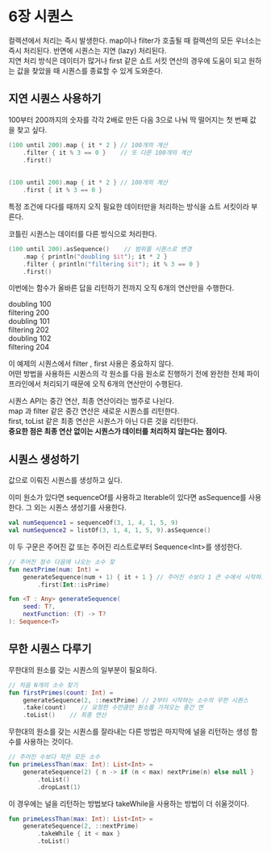 # 6장 시퀀스

컬렉션에서 처리는 즉시 발생한다. map이나 filter가 호출될 때 컬렉션의 모든 우너소는 즉시 처리된다. 반면에 시퀀스는 지연 \(lazy\) 처리된다.  
지연 처리 방식은 데이터가 많거나 first 같은 쇼트 서킷 연산의 경우에 도움이 되고 원하는 값을 찾았을 때 시퀀스를 종료할 수 있게 도와준다.

## 지연 시퀀스 사용하기

100부터 200까지의 숫자를 각각 2배로 만든 다음 3으로 나눠 딱 떨어지는 첫 번째 값을 찾고 싶다.

```kotlin
(100 until 200).map { it * 2 } // 100개의 계산
    .filter { it % 3 == 0 }    // 또 다른 100개의 계산
    .first()
    
    
(100 until 200).map { it * 2 } // 100개의 계산
    .first { it % 3 == 0 }
```

특정 조건에 다다를 때까지 오직 필요한 데이터만을 처리하는 방식을 쇼트 서킷이라 부른다.

코틀린 시퀀스는 데이터를 다른 방식으로 처리한다.

```kotlin
(100 until 200).asSequence()    // 범위를 시퀀스로 변경
    .map { println("doubling $it"); it * 2 }
    .filter { println("filtering $it"); it % 3 == 0 }
    .first()
```

이번에는 함수가 올바른 답을 리턴하기 전까지 오직 6개의 연산만을 수행한다.

doubling 100  
filtering 200  
doubling 101  
filtering 202  
doubling 102  
filtering 204

이 예제의 시퀀스에서 filter , first 사용은 중요하지 않다.  
어떤 방법을 사용하든 시퀀스의 각 원소를 다음 원소로 진행하기 전에 완전한 전체 파이프라인에서 처리되기 때문에 오직 6개의 연산만이 수행된다.

시퀀스 API는 중간 연산, 최종 연산이라는 범주로 나뉜다.  
map 과 filter 같은 중간 연산은 새로운 시퀀스를 리턴한다.  
first, toList 같은 최종 연산은 시퀀스가 아닌 다른 것을 리턴한다.  
**중요한 점은 최종 연산 없이는 시퀀스가 데이터를 처리하지 않는다는 점이다.**

## **시퀀스 생성하기**

값으로 이뤄진 시퀀스를 생성하고 싶다.

이미 원소가 있다면 sequenceOf를 사용하고 Iterable이 있다면 asSequence를 사용한다. 그 외는 시퀀스 생성기를 사용한다.

```kotlin
val numSequence1 = sequenceOf(3, 1, 4, 1, 5, 9)
val numSequence2 = listOf(3, 1, 4, 1, 5, 9).asSequence()
```

이 두 구문은 주어진 값 또는 주어진 리스트로부터 Sequence&lt;Int&gt;를 생성한다.

```kotlin
// 주어진 정수 다음에 나오는 소수 찾
fun nextPrime(num: Int) =
    generateSequence(num + 1) { it + 1 } // 주어진 수보다 1 큰 수에서 시작하고 1증가 반복
        .first(Int::isPrime)
```

```kotlin
fun <T : Any> generateSequence(
    seed: T?,
    nextFunction: (T) -> T?
): Sequence<T>
```

## 무한 시퀀스 다루기

무한대의 원소를 갖는 시퀀스의 일부분이 필요하다.

```kotlin
// 처음 N개의 소수 찾기
fun firstPrimes(count: Int) =
    generateSequence(2, ::nextPrime) // 2부터 시작하는 소수의 무한 시퀀스
    .take(count)    // 요청한 수만큼만 원소를 가져오는 중간 연
    .toList()    // 최종 연산
```

무한대의 원소를 갖는 시퀀스를 잘라내는 다른 방법은 마지막에 널을 리턴하는 생성 함수를 사용하는 것이다.

```kotlin
// 주어진 수보다 작은 모든 소수
fun primeLessThan(max: Int): List<Int> =
    generateSequence(2) { n -> if (n < max) nextPrime(n) else null }
        .toList()
        .dropLast(1)
```

이 경우에는 널을 리턴하는 방법보다 takeWhile을 사용하는 방법이 더 쉬울것이다.

```kotlin
fun primeLessThan(max: Int): List<Int> =
    generateSequence(2, ::nextPrime)
        .takeWhile { it < max }
        .toList()
```

